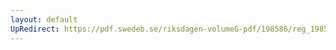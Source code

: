 ```yaml
---
layout: default
UpRedirect: https://pdf.swedeb.se/riksdagen-volumeG-pdf/198586/reg_198586__reg_01.pdf
---
```

